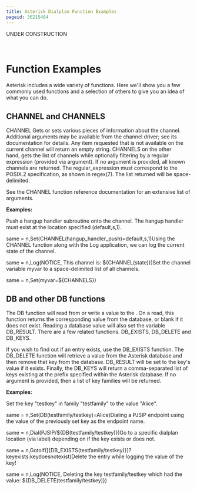 ```yaml
---
title: Asterisk Dialplan Function Examples
pageid: 36215464
---
```


UNDER CONSTRUCTION

 

Function Examples
=================

Asterisk includes a wide variety of functions. Here we'll show you a few commonly used functions and a selection of others to give you an idea of what you can do.

CHANNEL and CHANNELS
--------------------

CHANNEL Gets or sets various pieces of information about the channel. Additional arguments may be available from the channel driver; see its documentation for details. Any item requested that is not available on the current channel will return an empty string. CHANNELS on the other hand, gets the list of channels while optionally filtering by a regular expression (provided via argument). If no argument is provided, all known channels are returned. The regular\_expression must correspond to the POSIX.2 specification, as shown in regex(7). The list returned will be space-delimited.

See the CHANNEL function reference documentation for an extensive list of arguments.

**Examples:**

Push a hangup handler subroutine onto the channel. The hangup handler must exist at the location specified (default,s,1).

same = n,Set(CHANNEL(hangup\_handler\_push)=default,s,1)Using the CHANNEL function along with the Log application, we can log the current state of the channel.

same = n,Log(NOTICE, This channel is: ${CHANNEL(state)})Set the channel variable myvar to a space-delimited list of all channels.

same = n,Set(myvar=${CHANNELS}) 

DB and other DB functions
-------------------------

The DB function will read from or write a value to the . On a read, this function returns the corresponding value from the database, or blank if it does not exist. Reading a database value will also set the variable DB\_RESULT. There are a few related functions. DB\_EXISTS, DB\_DELETE and DB\_KEYS.

If you wish to find out if an entry exists, use the DB\_EXISTS function. The DB\_DELETE function will retrieve a value from the Asterisk database and then remove that key from the database. DB\_RESULT will be set to the key's value if it exists. Finally, the DB\_KEYS will return a comma-separated list of keys existing at the prefix specified within the Asterisk database. If no argument is provided, then a list of key families will be returned.

**Examples:**

Set the key "testkey" in family "testfamily" to the value "Alice".

same = n,Set(DB(testfamily/testkey)=Alice)Dialing a PJSIP endpoint using the value of the previously set key as the endpoint name.

same = n,Dial(PJSIP/${DB(testfamily/testkey)})Go to a specific dialplan location (via label) depending on if the key exists or does not.

same = n,Gotoif($[${DB\_EXISTS(testfamily/testkey)}]?keyexists:keydoesnotexist)Delete the entry while logging the value of the key!

same = n,Log(NOTICE, Deleting the key testfamily/testkey which had the value: ${DB\_DELETE(testfamily/testkey)})